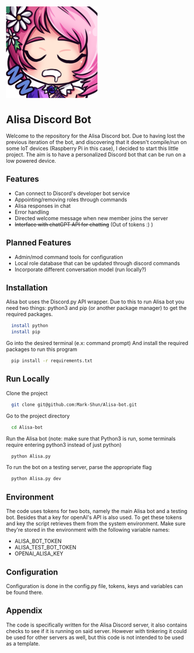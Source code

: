 
![Alisa Sleepers Image](./images/AlisaSleepers.png?raw=true "Title")
# Alisa Discord Bot

Welcome to the repository for the Alisa Discord bot. Due to having lost the previous iteration of the bot, and discovering that it doesn't compile/run on some IoT devices (Raspberry Pi in this case), I decided to start this little project. The aim is to have a personalized Discord bot that can be run on a low powered device.

## Features

- Can connect to Discord's developer bot service
- Appointing/removing roles through commands
- Alisa responses in chat
- Error handling
- Directed welcome message when new member joins the server
- ~~Interface with chatGPT API for chatting~~ (Out of tokens :) )


## Planned Features
- Admin/mod command tools for configuration
- Local role database that can be updated through discord commands
- Incorporate different conversation model (run locally?)

## Installation

Alisa bot uses the Discord.py API wrapper.
Due to this to run Alisa bot you need two things: python3 and pip (or another package manager) to get the required packages.

```bash
  install python
  install pip
```

Go into the desired terminal (e.x: command prompt)
And install the required packages to run this program
```bash
  pip install -r requirements.txt
```
    
## Run Locally

Clone the project

```bash
  git clone git@github.com:Mark-Shun/Alisa-bot.git
```

Go to the project directory

```bash
  cd Alisa-bot
```

Run the Alisa bot (note: make sure that Python3 is run, some terminals require entering python3 instead of just python)

```bash
  python Alisa.py
```

To run the bot on a testing server, parse the appropriate flag
```bash
  python Alisa.py dev
```

## Environment
The code uses tokens for two bots, namely the main Alisa bot and a testing bot.
Besides that a key for openAI's API is also used.
To get these tokens and key the script retrieves them from the system environment. Make sure they're stored in the environment with the following variable names:
- ALISA_BOT_TOKEN
- ALISA_TEST_BOT_TOKEN
- OPENAI_ALISA_KEY

## Configuration
Configuration is done in the config.py file, tokens, keys and variables can be found there.

## Appendix
The code is specifically written for the Alisa Discord server, it also contains checks to see if it is running on said server.
However with tinkering it could be used for other servers as well, but this code is not intended to be used as a template.
